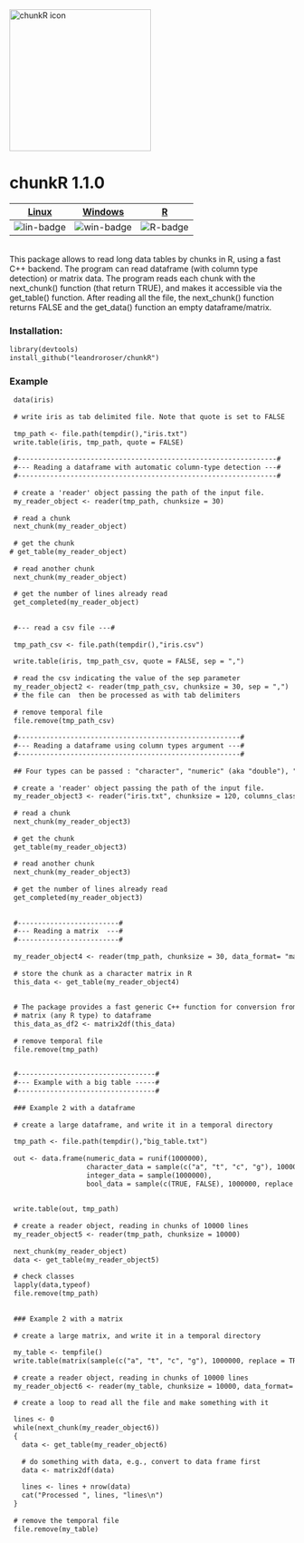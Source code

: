 
<img src  = "https://github.com/leandroroser/chunkR/blob/master/inst/extdata/icon.png" width="250px" align="center" alt = "chunkR icon">
<br/>

# chunkR 1.1.0 

| [Linux][lin-link] | [Windows][win-link] | [R][R-link]          |
| :---------------: | :-----------------: | :-------------------:|
| ![lin-badge]      | ![win-badge]        | ![R-badge]           |

[lin-badge]: https://travis-ci.org/leandroroser/EcoGenetics-devel.svg?branch=master "Travis build status"
[lin-link]:  https://travis-ci.org/leandroroser/chunkR.svg?branch=master "Travis build status"
[win-badge]: https://ci.appveyor.com/api/projects/status/github/leandroroser/chunkR?branch=master&svg=true "AppVeyor build status"
[win-link]: https://ci.appveyor.com/project/leandroroser/chunkR "AppVeyor build status"
[R-badge]: https://img.shields.io/badge/R%3E%3D-3.0-red.svg "R site"
[R-link]:  https://cran.r-project.org/web/packages/chunkR/index.html "R site"


<br/>
This package allows to read long data tables by chunks in R, using a fast C++ backend. The program can read dataframe (with column type detection) or matrix data. The program reads each chunk with the next_chunk() function (that return TRUE), and makes it accessible via the get_table() function. After reading all the file, the next_chunk() function returns FALSE and the get_data() function an empty dataframe/matrix.

### Installation:

```diff
library(devtools)
install_github("leandroroser/chunkR")
```

### Example

```diff
 data(iris)
 
 # write iris as tab delimited file. Note that quote is set to FALSE
 
 tmp_path <- file.path(tempdir(),"iris.txt")
 write.table(iris, tmp_path, quote = FALSE)
 
 #----------------------------------------------------------------#
 #--- Reading a dataframe with automatic column-type detection ---#
 #----------------------------------------------------------------#
 
 # create a 'reader' object passing the path of the input file.
 my_reader_object <- reader(tmp_path, chunksize = 30)
 
 # read a chunk
 next_chunk(my_reader_object)
 
 # get the chunk
# get_table(my_reader_object)
 
 # read another chunk
 next_chunk(my_reader_object)
 
 # get the number of lines already read
 get_completed(my_reader_object)
 
 
 #--- read a csv file ---#
 
 tmp_path_csv <- file.path(tempdir(),"iris.csv")
 
 write.table(iris, tmp_path_csv, quote = FALSE, sep = ",")
 
 # read the csv indicating the value of the sep parameter
 my_reader_object2 <- reader(tmp_path_csv, chunksize = 30, sep = ",")
 # the file can  then be processed as with tab delimiters
 
 # remove temporal file
 file.remove(tmp_path_csv)
 
 #-------------------------------------------------------#
 #--- Reading a dataframe using column types argument ---#
 #-------------------------------------------------------#
 
 ## Four types can be passed : "character", "numeric" (aka "double"), "integer", "logical"
 
 # create a 'reader' object passing the path of the input file.
 my_reader_object3 <- reader("iris.txt", chunksize = 120, columns_classes = c("numeric", "numeric", "numeric","numeric", "character"))
 
 # read a chunk
 next_chunk(my_reader_object3)
 
 # get the chunk
 get_table(my_reader_object3)
 
 # read another chunk
 next_chunk(my_reader_object3)
 
 # get the number of lines already read
 get_completed(my_reader_object3)
 
 
 #-------------------------#
 #--- Reading a matrix  ---#
 #-------------------------#
 
 my_reader_object4 <- reader(tmp_path, chunksize = 30, data_format= "matrix")
 
 # store the chunk as a character matrix in R
 this_data <- get_table(my_reader_object4)
 
 
 # The package provides a fast generic C++ function for conversion from
 # matrix (any R type) to dataframe
 this_data_as_df2 <- matrix2df(this_data)
 
 # remove temporal file
 file.remove(tmp_path)
 

 #----------------------------------#
 #--- Example with a big table -----#
 #----------------------------------#
 
 ### Example 2 with a dataframe
 
 # create a large dataframe, and write it in a temporal directory
 
 tmp_path <- file.path(tempdir(),"big_table.txt")
 
 out <- data.frame(numeric_data = runif(1000000),
                   character_data = sample(c("a", "t", "c", "g"), 1000000, replace = TRUE),
                   integer_data = sample(1000000),
                   bool_data = sample(c(TRUE, FALSE), 1000000, replace = TRUE))
 
 
 write.table(out, tmp_path)
 
 # create a reader object, reading in chunks of 10000 lines
 my_reader_object5 <- reader(tmp_path, chunksize = 10000)
 
 next_chunk(my_reader_object)
 data <- get_table(my_reader_object5) 
 
 # check classes
 lapply(data,typeof)
 file.remove(tmp_path)
 
 
 ### Example 2 with a matrix
 
 # create a large matrix, and write it in a temporal directory
 
 my_table <- tempfile()
 write.table(matrix(sample(c("a", "t", "c", "g"), 1000000, replace = TRUE), 100000, 1000), my_table)
 
 # create a reader object, reading in chunks of 10000 lines
 my_reader_object6 <- reader(my_table, chunksize = 10000, data_format= "matrix")

 # create a loop to read all the file and make something with it
 
 lines <- 0
 while(next_chunk(my_reader_object6))
 {
   data <- get_table(my_reader_object6) 
   
   # do something with data, e.g., convert to data frame first
   data <- matrix2df(data)
   
   lines <- lines + nrow(data)
   cat("Processed ", lines, "lines\n")
 }
 
 # remove the temporal file
 file.remove(my_table)

```
